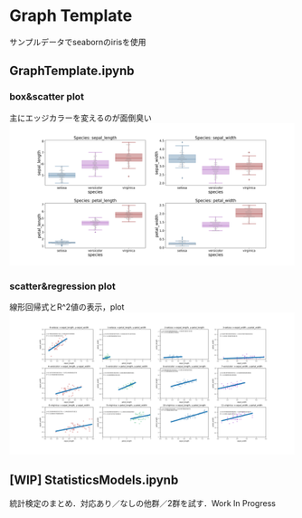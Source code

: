 # Graph Template

サンプルデータでseabornのirisを使用

## GraphTemplate.ipynb

### box&scatter plot

主にエッジカラーを変えるのが面倒臭い
![box_scatter](./graphImages/box_scatter.png)

### scatter&regression plot

線形回帰式とR^2値の表示，plot
![scatter_regression](./graphImages/scatter_regression.png)


## [WIP] StatisticsModels.ipynb

統計検定のまとめ．対応あり／なしの他群／2群を試す．Work In Progress